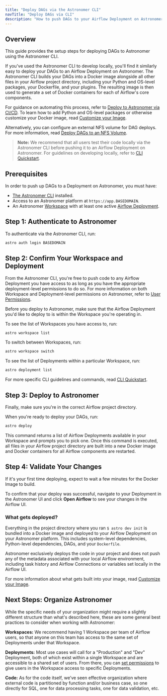 ```yaml
---
title: "Deploy DAGs via the Astronomer CLI"
navTitle: "Deploy DAGs via CLI"
description: "How to push DAGs to your Airflow Deployment on Astronomer using the Astronomer CLI."
---
```


## Overview

This guide provides the setup steps for deploying DAGs to Astronomer using the Astronomer CLI.

If you've used the Astronomer CLI to develop locally, you'll find it similarly easy to deploy your DAGs to an Airflow Deployment on Astronomer. The Astronomer CLI builds your DAGs into a Docker image alongside all other files in your Airflow project directory, including your Python and OS-level packages, your Dockerfile, and your plugins. The resulting image is then used to generate a set of Docker containers for each of Airflow's core components.

For guidance on automating this process, refer to [Deploy to Astronomer via CI/CD](/docs/enterprise/v0.25/deploy/ci-cd/). To learn how to add Python and OS-level packages or otherwise customize your Docker image, read [Customize your Image](/docs/enterprise/v0.25/develop/customize-image/).

Alternatively, you can configure an external NFS volume for DAG deploys. For more information, read [Deploy DAGs to an NFS Volume](/docs/enterprise/v0.25/manage-astronomer/deploy-nfs).

> **Note:** We recommend that all users test their code locally via the Astronomer CLI before pushing it to an Airflow Deployment on Astronomer. For guidelines on developing locally, refer to [CLI Quickstart](/docs/enterprise/v0.25/develop/cli-quickstart/).

## Prerequisites

In order to push up DAGs to a Deployment on Astronomer, you must have:

* [The Astronomer CLI](/docs/enterprise/v0.25/develop/cli-quickstart/) installed.
* Access to an Astronomer platform at `https://app.BASEDOMAIN`.
* An Astronomer [Workspace](https://www.astronomer.io/docs/enterprise/v0.25/deploy/manage-workspaces) with at least one active [Airflow Deployment](https://www.astronomer.io/docs/enterprise/v0.25/deploy/configure-deployment).

## Step 1: Authenticate to Astronomer

To authenticate via the Astronomer CLI, run:

```sh
astro auth login BASEDOMAIN
```

## Step 2: Confirm Your Workspace and Deployment

From the Astronomer CLI, you're free to push code to any Airflow Deployment you have access to as long as you have the appropriate deployment-level permissions to do so. For more information on both Workspace and Deployment-level permissions on Astronomer, refer to [User Permissions](https://www.astronomer.io/docs/enterprise/v0.25/manage-astronomer/workspace-permissions).

Before you deploy to Astronomer, make sure that the Airflow Deployment you'd like to deploy to is within the Workspace you're operating in.

To see the list of Workspaces you have access to, run:

```sh
astro workspace list
```

To switch between Workspaces, run:

```sh
astro workspace switch
```

To see the list of Deployments within a particular Workspace, run:

```sh
astro deployment list
```

For more specific CLI guidelines and commands, read [CLI Quickstart](/docs/enterprise/v0.25/develop/cli-quickstart/).

## Step 3: Deploy to Astronomer

Finally, make sure you're in the correct Airflow project directory.

When you're ready to deploy your DAGs, run:

```sh
astro deploy
```

This command returns a list of Airflow Deployments available in your Workspace and prompts you to pick one. Once this command is executed, all files in your Airflow project directory are built into a new Docker image and Docker containers for all Airflow components are restarted.

## Step 4: Validate Your Changes

If it's your first time deploying, expect to wait a few minutes for the Docker Image to build.

To confirm that your deploy was successful, navigate to your Deployment in the Astronomer UI and click **Open Airflow** to see your changes in the Airflow UI.

### What gets deployed?

Everything in the project directory where you ran `$ astro dev init` is bundled into a Docker image and deployed to your Airflow Deployment on your Astronomer platform. This includes system-level dependencies, Python-level dependencies, DAGs, and your `Dockerfile`.

Astronomer exclusively deploys the code in your project and does not push any of the metadata associated with your local Airflow environment, including task history and Airflow Connections or variables set locally in the Airflow UI.

For more information about what gets built into your image, read [Customize your Image](/docs/enterprise/v0.25/develop/customize-image/).

## Next Steps: Organize Astronomer

While the specific needs of your organization might require a slightly different structure than what's described here, these are some general best practices to consider when working with Astronomer:

**Workspaces:** We recommend having 1 Workspace per team of Airflow users, so that anyone on this team has access to the same set of Deployments under that Workspace.

**Deployments:** Most use cases will call for a "Production" and "Dev" Deployment, both of which exist within a single Workspace and are accessible to a shared set of users. From there, you can [set permissions](https://www.astronomer.io/docs/enterprise/v0.25/manage-astronomer/workspace-permissions) to give users in the Workspace access to specific Deployments.

**Code:** As for the code itself, we’ve seen effective organization where external code is partitioned by function and/or business case, so one directly for SQL, one for data processing tasks, one for data validation, etc.
